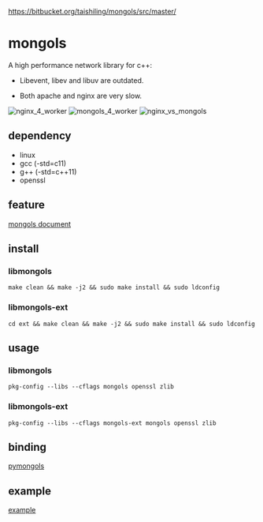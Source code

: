 https://bitbucket.org/taishiling/mongols/src/master/

# mongols

A high performance network library for c++:

- Libevent, libev and libuv are outdated.

- Both apache and nginx are very slow.


![nginx_4_worker](benchmark/nginx_4_worker.png)
![mongols_4_worker](benchmark/mongols_4_worker.png)
![nginx_vs_mongols](benchmark/nginx_vs_mongols.png)


## dependency

- linux
- gcc (-std=c11)
- g++ (-std=c++11)
- openssl

## feature

[mongols document](https://mongols.hi-nginx.com)

## install

### libmongols
`make clean && make -j2 && sudo make install && sudo ldconfig`
### libmongols-ext
`cd ext && make clean && make -j2 && sudo make install && sudo ldconfig`

## usage

### libmongols
`pkg-config --libs --cflags mongols openssl zlib`
### libmongols-ext
`pkg-config --libs --cflags mongols-ext mongols openssl zlib`

## binding

[pymongols](https://github.com/webcpp/pymongols)

## example

[example](https://github.com/webcpp/mongols/tree/master/example)
